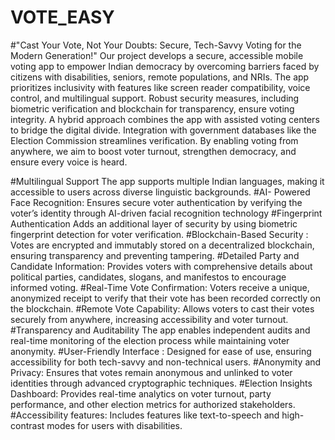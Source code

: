 # VOTE_EASY
#"Cast Your Vote, Not Your Doubts: Secure, Tech-Savvy Voting for the Modern Generation!"
Our project develops a secure, accessible mobile voting app to empower Indian democracy by overcoming barriers faced by citizens with disabilities, seniors, remote populations, and NRIs. The app prioritizes inclusivity with features like screen reader compatibility, voice control, and multilingual support. Robust security measures, including biometric verification and blockchain for transparency, ensure voting integrity. A hybrid approach combines the app with assisted voting centers to bridge the digital divide. Integration with government databases like the Election Commission streamlines verification. By enabling voting from anywhere, we aim to boost voter turnout, strengthen democracy, and ensure every voice is heard. 

#Multilingual Support 
	The app supports multiple Indian languages, making it accessible to users across diverse linguistic backgrounds.
#AI- Powered Face Recognition:
	Ensures secure voter authentication by verifying the voter’s identity through AI-driven facial recognition technology
#Fingerprint Authentication
	Adds an additional layer of security by using biometric fingerprint detection for voter verification.
#Blockchain-Based Security :
	Votes are encrypted and immutably stored on a decentralized blockchain, ensuring transparency and preventing tampering.
#Detailed Party and Candidate Information:
	Provides voters with comprehensive details about political parties, candidates, slogans, and manifestos to encourage informed voting.
#Real-Time Vote Confirmation:
	Voters receive a unique, anonymized receipt to verify that their vote has been recorded correctly on the blockchain.
#Remote Vote Capability:
	Allows voters to cast their votes securely from anywhere, increasing accessibility and voter turnout.
#Transparency and Auditability
	The app enables independent audits and real-time monitoring of the election process while maintaining voter anonymity.
#User-Friendly Interface :
	Designed for ease of use, ensuring accessibility for both tech-savvy and non-technical users.
#Anonymity and Privacy:
	Ensures that votes remain anonymous and unlinked to voter identities through advanced cryptographic techniques.
#Election Insights Dashboard:
	Provides real-time analytics on voter turnout, party performance, and other election metrics for authorized stakeholders.
#Accessibility features:
	Includes features like text-to-speech and high-contrast modes for users with disabilities.

